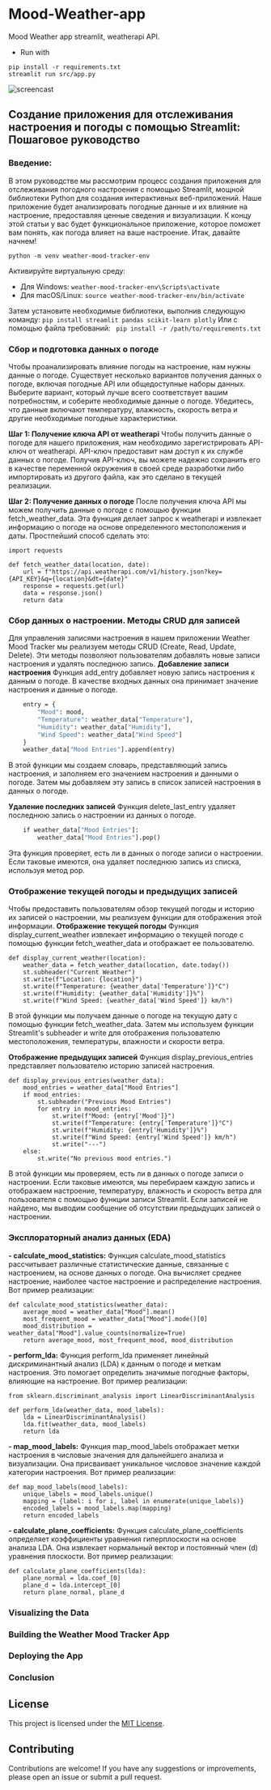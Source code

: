 # Mood-Weather-app
Mood Weather app streamlit, weatherapi API.

* Run with

``` 
pip install -r requirements.txt 
streamlit run src/app.py 
```


![screencast](https://github.com/Baltsat/Mood-Weather-app/assets/42536677/67d570f9-5da2-4fb8-a3f7-af7139cf73ac)







## Создание приложения для отслеживания настроения и погоды с помощью Streamlit: Пошаговое руководство
### Введение:
В этом руководстве мы рассмотрим процесс создания приложения для отслеживания погодного настроения с помощью Streamlit, мощной библиотеки Python для создания интерактивных веб-приложений. Наше приложение будет анализировать погодные данные и их влияние на настроение, предоставляя ценные сведения и визуализации. К концу этой статьи у вас будет функциональное приложение, которое поможет вам понять, как погода влияет на ваше настроение. Итак, давайте начнем!
```
python -m venv weather-mood-tracker-env
```
Активируйте виртуальную среду:

* Для Windows:
```weather-mood-tracker-env\Scripts\activate```
* Для macOS/Linux:
```source weather-mood-tracker-env/bin/activate```

Затем установите необходимые библиотеки, выполнив следующую команду:
```pip install streamlit pandas scikit-learn plotly```
Или с помощью файла требований:
``` pip install -r /path/to/requirements.txt```

### Сбор и подготовка данных о погоде
Чтобы проанализировать влияние погоды на настроение, нам нужны данные о погоде. Существует несколько вариантов получения данных о погоде, включая погодные API или общедоступные наборы данных. Выберите вариант, который лучше всего соответствует вашим потребностям, и соберите необходимые данные о погоде. Убедитесь, что данные включают температуру, влажность, скорость ветра и другие необходимые погодные характеристики.

**Шаг 1: Получение ключа API от weatherapi**
Чтобы получить данные о погоде для нашего приложения, нам необходимо зарегистрировать API-ключ от weatherapi. API-ключ предоставит нам доступ к их службе данных о погоде. Получив API-ключ, вы можете надежно сохранить его в качестве переменной окружения в своей среде разработки либо импортировать из другого файла, как это сделано в текущей реализации.

**Шаг 2: Получение данных о погоде**
После получения ключа API мы можем получить данные о погоде с помощью функции fetch_weather_data. Эта функция делает запрос к weatherapi и извлекает информацию о погоде на основе определенного местоположения и даты. Простпейший способ сделать это:
```
import requests

def fetch_weather_data(location, date):
    url = f"https://api.weatherapi.com/v1/history.json?key={API_KEY}&q={location}&dt={date}"
    response = requests.get(url)
    data = response.json()
    return data
```


### Сбор данных о настроении. Методы CRUD для записей
Для управления записями настроения в нашем приложении Weather Mood Tracker мы реализуем методы CRUD (Create, Read, Update, Delete). Эти методы позволяют пользователям добавлять новые записи настроения и удалять последнюю запись.
**Добавление записи настроения**
Функция add_entry добавляет новую запись настроения к данным о погоде. В качестве входных данных она принимает значение настроения и данные о погоде.
```def add_entry(mood, weather_data):
    entry = {
        "Mood": mood,
        "Temperature": weather_data["Temperature"],
        "Humidity": weather_data["Humidity"],
        "Wind Speed": weather_data["Wind Speed"]
    }
    weather_data["Mood Entries"].append(entry)
```
В этой функции мы создаем словарь, представляющий запись настроения, и заполняем его значением настроения и данными о погоде. Затем мы добавляем эту запись в список записей настроения в данных о погоде.

**Удаление последних записей**
Функция delete_last_entry удаляет последнюю запись о настроении из данных о погоде.
```def delete_last_entry(weather_data):
    if weather_data["Mood Entries"]:
        weather_data["Mood Entries"].pop()
```
Эта функция проверяет, есть ли в данных о погоде записи о настроении. Если таковые имеются, она удаляет последнюю запись из списка, используя метод pop.

### Отображение текущей погоды и предыдущих записей
Чтобы предоставить пользователям обзор текущей погоды и историю их записей о настроении, мы реализуем функции для отображения этой информации.
**Отображение текущей погоды**
Функция display_current_weather извлекает информацию о текущей погоде с помощью функции fetch_weather_data и отображает ее пользователю.
```
def display_current_weather(location):
    weather_data = fetch_weather_data(location, date.today())
    st.subheader("Current Weather")
    st.write(f"Location: {location}")
    st.write(f"Temperature: {weather_data['Temperature']}°C")
    st.write(f"Humidity: {weather_data['Humidity']}%")
    st.write(f"Wind Speed: {weather_data['Wind Speed']} km/h")
```
В этой функции мы получаем данные о погоде на текущую дату с помощью функции fetch_weather_data. Затем мы используем функции Streamlit's subheader и write для отображения пользователю местоположения, температуры, влажности и скорости ветра.

**Отображение предыдущих записей**
Функция display_previous_entries представляет пользователю историю записей настроения.
```
def display_previous_entries(weather_data):
    mood_entries = weather_data["Mood Entries"]
    if mood_entries:
        st.subheader("Previous Mood Entries")
        for entry in mood_entries:
            st.write(f"Mood: {entry['Mood']}")
            st.write(f"Temperature: {entry['Temperature']}°C")
            st.write(f"Humidity: {entry['Humidity']}%")
            st.write(f"Wind Speed: {entry['Wind Speed']} km/h")
            st.write("---")
    else:
        st.write("No previous mood entries.")
```
В этой функции мы проверяем, есть ли в данных о погоде записи о настроении. Если таковые имеются, мы перебираем каждую запись и отображаем настроение, температуру, влажность и скорость ветра для пользователя с помощью функции записи Streamlit. Если записей не найдено, мы выводим сообщение об отсутствии предыдущих записей о настроении.


### Эксплораторный анализ данных (EDA)
**- calculate_mood_statistics:**
Функция calculate_mood_statistics рассчитывает различные статистические данные, связанные с настроением, на основе данных о погоде. Она вычисляет среднее настроение, наиболее частое настроение и распределение настроения. Вот пример реализации:
```
def calculate_mood_statistics(weather_data):
    average_mood = weather_data["Mood"].mean()
    most_frequent_mood = weather_data["Mood"].mode()[0]
    mood_distribution = weather_data["Mood"].value_counts(normalize=True)
    return average_mood, most_frequent_mood, mood_distribution
```

**- perform_lda:**
Функция perform_lda применяет линейный дискриминантный анализ (LDA) к данным о погоде и меткам настроения. Это помогает определить значимые погодные факторы, влияющие на настроение. Вот пример реализации:
```
from sklearn.discriminant_analysis import LinearDiscriminantAnalysis

def perform_lda(weather_data, mood_labels):
    lda = LinearDiscriminantAnalysis()
    lda.fit(weather_data, mood_labels)
    return lda
```

**- map_mood_labels:**
Функция map_mood_labels отображает метки настроения в числовые значения для дальнейшего анализа и визуализации. Она присваивает уникальное числовое значение каждой категории настроения. Вот пример реализации:
```
def map_mood_labels(mood_labels):
    unique_labels = mood_labels.unique()
    mapping = {label: i for i, label in enumerate(unique_labels)}
    encoded_labels = mood_labels.map(mapping)
    return encoded_labels
```

**- calculate_plane_coefficients:**
Функция calculate_plane_coefficients определяет коэффициенты уравнения гиперплоскости на основе анализа LDA. Она извлекает нормальный вектор и постоянный член (d) уравнения плоскости. Вот пример реализации:
```
def calculate_plane_coefficients(lda):
    plane_normal = lda.coef_[0]
    plane_d = lda.intercept_[0]
    return plane_normal, plane_d
```

### Visualizing the Data

### Building the Weather Mood Tracker App

### Deploying the App

### Conclusion

## License

This project is licensed under the [MIT License](LICENSE).

## Contributing

Contributions are welcome! If you have any suggestions or improvements, please open an issue or submit a pull request.
